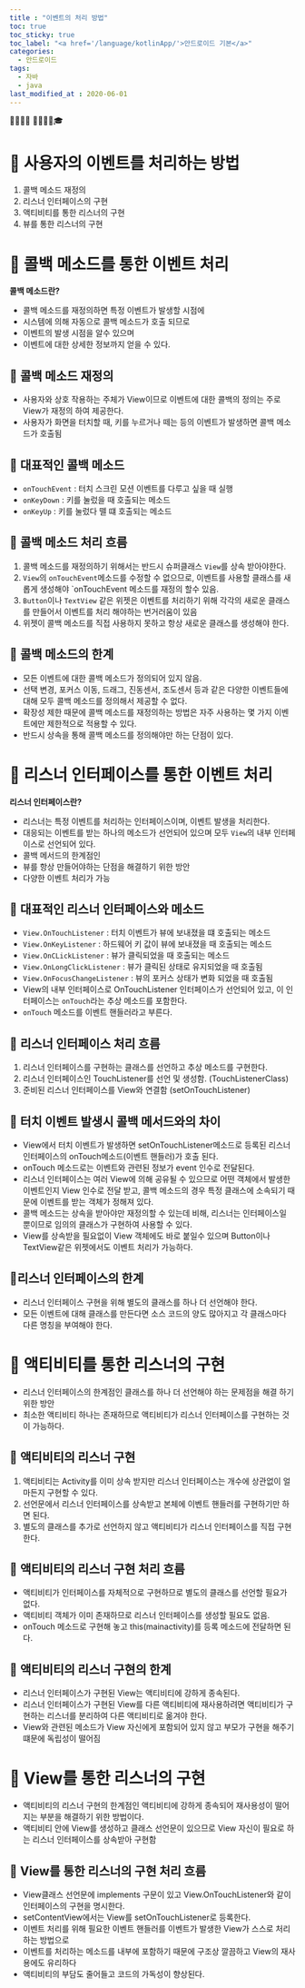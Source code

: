 ```yaml
---
title : "이벤트의 처리 방법"
toc: true
toc_sticky: true
toc_label: "<a href='/language/kotlinApp/'>안드로이드 기본</a>"
categories:
  - 안드로이드
tags:
  - 자바
  - java
last_modified_at : 2020-06-01
---
```

💼📝🔑⏰ 📙📓📘📒🎓

# 💼 사용자의 이벤트를 처리하는 방법
1. 콜백 메소드 재정의
1. 리스너 인터페이스의 구현
1. 액티비티를 통한 리스너의 구현
1. 뷰를 통한 리스너의 구현

# 💼 콜백 메소드를 통한 이벤트 처리
**콜백 메소드란?**
- 콜백 메소드를 재정의하면 특정 이벤트가 발생할 시점에 
- 시스템에 의해 자동으로 콜백 메소드가 호출 되므로
- 이벤트의 발생 시점을 알수 있으며
- 이벤트에 대한 상세한 정보까지 얻을 수 있다.

## 📝 콜백 메소드 재정의
- 사용자와 상호 작용하는 주체가 View이므로 이벤트에 대한 콜백의 정의는 주로 View가 재정의 하여 제공한다.
- 사용자가 화면을 터치할 때, 키를 누르거나 떼는 등의 이벤트가 발생하면 콜백 메소드가 호출됨

## 📝 대표적인 콜백 메소드
- `onTouchEvent` : 터치 스크린 모션 이벤트를 다루고 싶을 때 실행
- `onKeyDown` : 키를 눌렀을 때 호출되는 메소드
- `onKeyUp` : 키를 눌렀다 뗄 떄 호출되는 메소드

## 📝 콜백 메소드 처리 흐름
1. 콜백 메소드를 재정의하기 위해서는 반드시 슈퍼클래스 `View`를 상속 받아야한다.
1. `View`의 `onTouchEvent`메소드를 수정할 수 없으므로, 이벤트를 사용할 클래스를 새롭게 생성해야 `onTouchEvent 메소드를 재정의 할수 있음.
1. `Button`이나 `TextView` 같은 위젯은 이벤트를 처리하기 위해 각각의 새로운 클래스를 만들어서 이벤트를 처리 해야하는 번거러움이 있음
1. 위젯이 콜백 메소드를 직접 사용하지 못하고 항상 새로운 클래스를 생성해야 한다.

## 📝 콜백 메소드의 한계
- 모든 이벤트에 대한 콜백 메소드가 정의되어 있지 않음.
- 선택 변경, 포커스 이동, 드래그, 진동센서, 조도센서 등과 같은 다양한 이벤트들에 대해 모두 콜백 메소드를 정의해서 제공할 수 없다.
- 확장성 제한 때문에 콜백 메소드를 재정의하는 방법은 자주 사용하는 몇 가지 이벤트에만 제한적으로 적용할 수 있다.
- 반드시 상속을 통해 콜백 메소드를 정의해야만 하는 단점이 있다.

# 💼 리스너 인터페이스를 통한 이벤트 처리
**리스너 인터페이스란?**
- 리스너는 특정 이벤트를 처리하는 인터페이스이며, 이벤트 발생을 처리한다.
- 대응되는 이벤트를 받는 하나의 메소드가 선언되어 있으며 모두 `View`의 내부 인터페이스로 선언되어 있다.
- 콜백 메서드의 한계점인
- 뷰를 항상 만들어야하는 단점을 해결하기 위한 방안
- 다양한 이벤트 처리가 가능

## 📝 대표적인 리스너 인터페이스와 메소드
- `View.OnTouchListener` : 터치 이벤트가 뷰에 보내졌을 떄 호출되는 메소드
- `View.OnKeyListener` : 하드웨어 키 값이 뷰에 보내졌을 때 호출되는 메소드 
- `View.OnCLickListener` : 뷰가 클릭되었을 때 호출되는 메소드
- `View.OnLongClickListener` : 뷰가 클릭된 상태로 유지되었을 때 호출됨
- `View.OnFocusChangeListener` : 뷰의 포커스 상태가 변화 되었을 때 호출됨
- View의 내부 인터페이스로 OnTouchListener 인터페이스가 선언되어 있고, 이 인터페이스는 `onTouch`라는 추상 메소드를 포함한다.
- `onTouch` 메소드를 이벤트 핸들러라고 부른다.

## 📝 리스너 인터페이스 처리 흐름
1. 리스너 인터페이스를 구현하는 클래스를 선언하고 추상 메소드를 구현한다.
1. 리스너 인터페이스인 TouchListener를 선언 및 생성함. (TouchListenerClass)
1. 준비된 리스너 인터페이스를 View와 연결함 (setOnTouchListener)

## 📝 터치 이벤트 발생시 콜백 메서드와의 차이
- View에서 터치 이벤트가 발생하면 setOnTouchListener메소드로 등록된 리스너 인터페이스의 onTouch메소드(이벤트 핸들러)가 호출 된다.
- onTouch 메소드로는 이벤트와 관련된 정보가 event 인수로 전달된다.
- 리스너 인터페이스는 여러 View에 의해 공유될 수 있으므로 어떤 객체에서 발생한 이벤트인지 View 인수로 전달 받고, 콜백 메소드의 경우 특정 클래스에 소속되기 때문에 이벤트를 받는 객체가 정해져 있다.
- 콜백 메소드는 상속을 받아야만 재정의할 수 있는데 비해, 리스너는 인터페이스일 뿐이므로 임의의 클래스가 구현하여 사용할 수 있다.
- View를 상속받을 필요없이 View 객체에도 바로 붙일수 있으며 Button이나 TextView같은 위젯에서도 이벤트 처리가 가능하다.

## 📝리스너 인터페이스의 한계
- 리스너 인터페이스 구현을 위해 별도의 클래스를 하나 더 선언해야 한다.
- 모든 이벤트에 대해 클래스를 만든다면 소스 코드의 양도 많아지고 각 클래스마다 다른 명칭을 부여해야 한다.

# 💼 액티비티를 통한 리스너의 구현
- 리스너 인터페이스의 한계점인 클래스를 하나 더 선언해야 하는 문제점을 해결 하기 위한 방안
- 최소한 액티비티 하나는 존재하므로 액티비티가 리스너 인터페이스를 구현하는 것이 가능하다.

## 📝 액티비티의 리스너 구현
1. 액티비티는 Activity를 이미 상속 받지만 리스너 인터페이스는 개수에 상관없이 얼마든지 구현할 수 있다.
1. 선언문에서 리스너 인터페이스를 상속받고 본체에 이벤트 핸들러를 구현하기만 하면 된다.
1. 별도의 클래스를 추가로 선언하지 않고 액티비티가 리스너 인터페이스를 직접 구현한다.

## 📝 액티비티의 리스너 구현 처리 흐름
- 액티비티가 인터페이스를 자체적으로 구현하므로 별도의 클래스를 선언할 필요가 없다.
- 액티비티 객체가 이미 존재하므로 리스너 인터페이스를 생성할 필요도 없음.
- onTouch 메소드로 구현해 놓고 this(mainactivity)를 등록 메소드에 전달하면 된다.

## 📝 액티비티의 리스너 구현의 한계
- 리스너 인터페이스가 구현된 View는 액티비티에 강하게 종속된다.
- 리스너 인터페이스가 구현된 View를 다른 액티비티에 재사용하려면 액티비티가 구현하는 리스너를 분리하여 다른 액티비티로 옮겨야 한다.
- View와 관련된 메소드가 View 자신에게 포함되어 있지 않고 부모가 구현을 해주기 떄문에 독립성이 떨어짐

# 💼 View를 통한 리스너의 구현
- 액티비티의 리스너 구현의 한계점인 액티비티에 강하게 종속되어 재사용성이 떨어지는 부분을 해결하기 위한 방법이다.
- 액티비티 안에 View를 생성하고 클래스 선언문이 있으므로 View 자신이 필요로 하는 리스너 인터페이스를 상속받아 구현함

## 📝 View를 통한 리스너의 구현 처리 흐름
- View클래스 선언문에 implements 구문이 있고 View.OnTouchListener와 같이 인터페이스의 구현을 명시한다.
- setContentView에서는 View를 setOnTouchListener로 등록한다.
- 이벤트 처리를 위해 필요한 이벤트 핸들러를 이벤트가 발생한 View가 스스로 처리하는 방법으로
- 이벤트를 처리하는 메소드를 내부에 포함하기 때문에 구조상 깔끔하고 View의 재사용에도 유리하다
- 액티비티의 부담도 줄어들고 코드의 가독성이 향상된다.